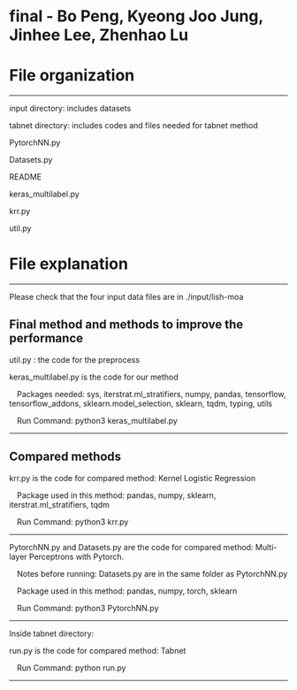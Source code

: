 # final - Bo Peng, Kyeong Joo Jung, Jinhee Lee, Zhenhao Lu

# File organization
-----------------------------------------------------
input directory: includes datasets

tabnet directory: includes codes and files needed for tabnet method

PytorchNN.py

Datasets.py

README

keras_multilabel.py

krr.py

util.py 

# File explanation
-----------------------------------------------------
Please check that the four input data files are in ./input/lish-moa

Final method and methods to improve the performance
-----------------------------------
util.py : the code for the preprocess 

keras_multilabel.py is the code for our method 

&ensp;&ensp;Packages needed: sys, iterstrat.ml_stratifiers, numpy, pandas, tensorflow, tensorflow_addons, sklearn.model_selection, sklearn, tqdm, typing, utils 

&ensp;&ensp;Run Command: python3 keras_multilabel.py
  
-----

Compared methods
-----------------------------------

krr.py is the code for compared method: Kernel Logistic Regression

&ensp;&ensp;Package used in this method: pandas, numpy, sklearn, iterstrat.ml_stratifiers, tqdm

&ensp;&ensp;Run Command: python3 krr.py

---------

PytorchNN.py and Datasets.py are the code for compared method: Multi-layer Perceptrons with Pytorch. 

&ensp;&ensp;Notes before running: Datasets.py are in the same folder as PytorchNN.py

&ensp;&ensp;Package used in this method: pandas, numpy, torch, sklearn

&ensp;&ensp;Run Command: python3 PytorchNN.py

---------

Inside tabnet directory: 

run.py is the code for compared method: Tabnet 

&ensp;&ensp;Run Command: python run.py
  
---------
